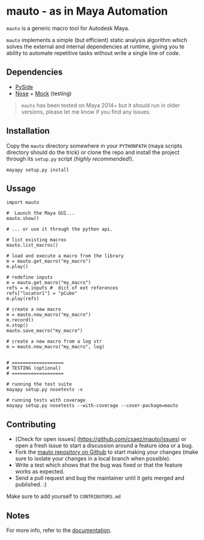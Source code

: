 mauto - as in Maya Automation
=============================
`mauto` is a generic macro tool for Autodesk Maya.

`mauto` implements a simple (but efficient) static analysis algorithm
which solves the external and internal dependencies at runtime, 
giving you te ability to automate repetitive tasks without write a single
line of code.


## Dependencies

- [PySide](http://qt-project.org/wiki/PySide)
- [Nose](http://nose.readthedocs.org) + [Mock](http://mock.readthedocs.org) (testing)

> `mauto` has been tested on Maya 2014+ but it should run in older
versions, please let me know if you find any issues.


## Installation

Copy the `mauto` directory somewhere in your `PYTHONPATH` (maya scripts
directory should do the trick) or clone the repo and install the project
through its `setup.py` script (_highly recommended!_).

    mayapy setup.py install

## Ussage

    import mauto
    
    #  Launch the Maya GUI...
    mauto.show()

    # ... or use it through the python api.

    # list existing macros
    mauto.list_macros()

    # load and execute a macro from the library
    m = mauto.get_macro("my_macro")
    m.play()
    
    # redefine inputs
    m = mauto.get_macro("my_macro")
    refs = m.inputs #  dict of ext references
    refs["locator1"] = "pCube"
    m.play(refs)

    # create a new macro
    m = mauto.new_macro("my_macro")
    m.record()
    m.stop()
    mauto.save_macro("my_macro")

    # create a new macro from a log str
    m = mauto.new_macro("my_macro", log)


    # ===================
    # TESTING (optional)
    # ===================

    # running the test suite
    mayapy setup.py nosetests -v

    # running tests with coverage
    mayapy setup.py nosetests --with-coverage --cover-package=mauto



## Contributing

- [Check for open issues] (https://github.com/csaez/mauto/issues) or open
a fresh issue to start a discussion around a feature idea or a bug.
- Fork the [mauto repository on Github](https://github.com/csaez/mauto)
to start making your changes (make sure to isolate your changes in a local branch when possible).
- Write a test which shows that the bug was fixed or that the feature works
as expected.
- Send a pull request and bug the maintainer until it gets merged and
published. :)

Make sure to add yourself to `CONTRIBUTORS.md`

## Notes

For more info, refer to the [documentation](http://github.com/csaez/mauto/wiki).